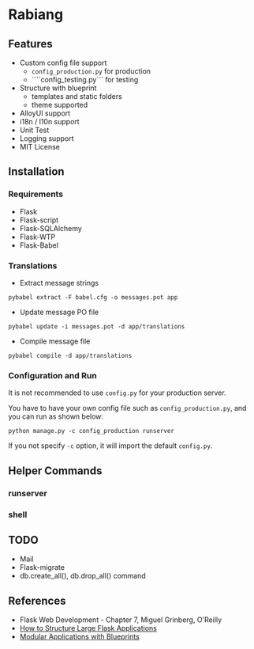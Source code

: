 # Rabiang

## Features

* Custom config file support
    * ```config_production.py``` for production
    * ````config_testing.py``` for testing
* Structure with blueprint
    * templates and static folders
    * theme supported
* AlloyUI support
* i18n / l10n support
* Unit Test
* Logging support
* MIT License

## Installation

### Requirements

* Flask
* Flask-script
* Flask-SQLAlchemy
* Flask-WTP
* Flask-Babel

### Translations

* Extract message strings

```
pybabel extract -F babel.cfg -o messages.pot app
```
 
 * Update message PO file

```
pybabel update -i messages.pot -d app/translations
```

* Compile message file

```
pybabel compile -d app/translations
```

### Configuration and Run

It is not recommended to use ```config.py``` for your production server.

You have to have your own config file such as ```config_production.py```, and you can run as shown below:

```
python manage.py -c config_production runserver
```

If you not specify ```-c``` option, it will import the default ```config.py```.

## Helper Commands

### runserver

### shell

## TODO

* Mail
* Flask-migrate
* db.create_all(), db.drop_all() command

## References

* Flask Web Development - Chapter 7, Miguel Grinberg, O'Reilly
* [How to Structure Large Flask Applications](https://www.digitalocean.com/community/tutorials/how-to-structure-large-flask-applications)
* [Modular Applications with Blueprints](http://flask.pocoo.org/docs/0.11/blueprints/#blueprints)

